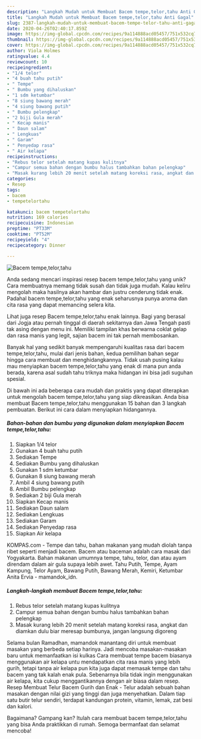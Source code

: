 ```yaml
---
description: "Langkah Mudah untuk Membuat Bacem tempe,telor,tahu Anti Gagal"
title: "Langkah Mudah untuk Membuat Bacem tempe,telor,tahu Anti Gagal"
slug: 2387-langkah-mudah-untuk-membuat-bacem-tempe-telor-tahu-anti-gagal
date: 2020-04-26T02:40:17.859Z
image: https://img-global.cpcdn.com/recipes/9a114888acd05457/751x532cq70/bacem-tempetelortahu-foto-resep-utama.jpg
thumbnail: https://img-global.cpcdn.com/recipes/9a114888acd05457/751x532cq70/bacem-tempetelortahu-foto-resep-utama.jpg
cover: https://img-global.cpcdn.com/recipes/9a114888acd05457/751x532cq70/bacem-tempetelortahu-foto-resep-utama.jpg
author: Viola Holmes
ratingvalue: 4.4
reviewcount: 10
recipeingredient:
- "1/4 telor"
- "4 buah tahu putih"
- " Tempe"
- " Bumbu yang dihaluskan"
- "1 sdm ketumbar"
- "8 siung bawang merah"
- "4 siung bawang putih"
- " Bumbu pelengkap"
- "2 biji Gula merah"
- " Kecap manis"
- " Daun salam"
- " Lengkuas"
- " Garam"
- " Penyedap rasa"
- " Air kelapa"
recipeinstructions:
- "Rebus telor setelah matang kupas kulitnya"
- "Campur semua bahan dengan bumbu halus tambahkan bahan pelengkap"
- "Masak kurang lebih 20 menit setelah matang koreksi rasa, angkat dan diamkan dulu biar meresap bumbunya, jangan langsung digoreng"
categories:
- Resep
tags:
- bacem
- tempetelortahu

katakunci: bacem tempetelortahu 
nutrition: 169 calories
recipecuisine: Indonesian
preptime: "PT33M"
cooktime: "PT52M"
recipeyield: "4"
recipecategory: Dinner

---
```



![Bacem tempe,telor,tahu](https://img-global.cpcdn.com/recipes/9a114888acd05457/751x532cq70/bacem-tempetelortahu-foto-resep-utama.jpg)

Anda sedang mencari inspirasi resep bacem tempe,telor,tahu yang unik? Cara membuatnya memang tidak susah dan tidak juga mudah. Kalau keliru mengolah maka hasilnya akan hambar dan justru cenderung tidak enak. Padahal bacem tempe,telor,tahu yang enak seharusnya punya aroma dan cita rasa yang dapat memancing selera kita.

Lihat juga resep Bacem tempe,telor,tahu enak lainnya. Bagi yang berasal dari Jogja atau pernah tinggal di daerah sekitarnya dan Jawa Tengah pasti tak asing dengan menu ini. Memiliki tampilan khas berwarna coklat gelap dan rasa manis yang legit, sajian bacem ini tak pernah membosankan.

Banyak hal yang sedikit banyak mempengaruhi kualitas rasa dari bacem tempe,telor,tahu, mulai dari jenis bahan, kedua pemilihan bahan segar hingga cara membuat dan menghidangkannya. Tidak usah pusing kalau mau menyiapkan bacem tempe,telor,tahu yang enak di mana pun anda berada, karena asal sudah tahu triknya maka hidangan ini bisa jadi suguhan spesial.


Di bawah ini ada beberapa cara mudah dan praktis yang dapat diterapkan untuk mengolah bacem tempe,telor,tahu yang siap dikreasikan. Anda bisa membuat Bacem tempe,telor,tahu menggunakan 15 bahan dan 3 langkah pembuatan. Berikut ini cara dalam menyiapkan hidangannya.

<!--inarticleads1-->

##### Bahan-bahan dan bumbu yang digunakan dalam menyiapkan Bacem tempe,telor,tahu:

1. Siapkan 1/4 telor
1. Gunakan 4 buah tahu putih
1. Sediakan  Tempe
1. Sediakan  Bumbu yang dihaluskan
1. Gunakan 1 sdm ketumbar
1. Gunakan 8 siung bawang merah
1. Ambil 4 siung bawang putih
1. Ambil  Bumbu pelengkap
1. Sediakan 2 biji Gula merah
1. Siapkan  Kecap manis
1. Sediakan  Daun salam
1. Sediakan  Lengkuas
1. Sediakan  Garam
1. Sediakan  Penyedap rasa
1. Siapkan  Air kelapa


KOMPAS.com - Tempe dan tahu, bahan makanan yang mudah diolah tanpa ribet seperti menjadi bacem. Bacem atau baceman adalah cara masak dari Yogyakarta. Bahan makanan umumnya tempe, tahu, telor, dan atau ayam direndam dalam air gula supaya lebih awet. Tahu Putih, Tempe, Ayam Kampung, Telor Ayam, Bawang Putih, Bawang Merah, Kemiri, Ketumbar Anita Ervia - mamandok_idn. 

<!--inarticleads2-->

##### Langkah-langkah membuat Bacem tempe,telor,tahu:

1. Rebus telor setelah matang kupas kulitnya
1. Campur semua bahan dengan bumbu halus tambahkan bahan pelengkap
1. Masak kurang lebih 20 menit setelah matang koreksi rasa, angkat dan diamkan dulu biar meresap bumbunya, jangan langsung digoreng


Selama bulan Ramadhan, mamandok manantang diri untuk membuat masakan yang berbeda setiap harinya. Jadi mencoba masakan-masakan baru untuk memanfaatkan isi kulkas Cara membuat tempe bacem biasanya menggunakan air kelapa untu mendapatkan cita rasa manis yang lebih gurih, tetapi tanpa air kelapa pun kita juga dapat memasak tempe dan tahu bacem yang tak kalah enak pula. Sebenarnya bila tidak ingin menggunakan air kelapa, kita cukup menggantikannya dengan air biasa dalam resep. Resep Membuat Telur Bacem Gurih dan Enak - Telur adalah sebuah bahan masakan dengan nilai gizi yang tinggi dan juga menyehatkan. Dalam tiap satu butir telur sendiri, terdapat kandungan protein, vitamin, lemak, zat besi dan kalori. 

Bagaimana? Gampang kan? Itulah cara membuat bacem tempe,telor,tahu yang bisa Anda praktikkan di rumah. Semoga bermanfaat dan selamat mencoba!
